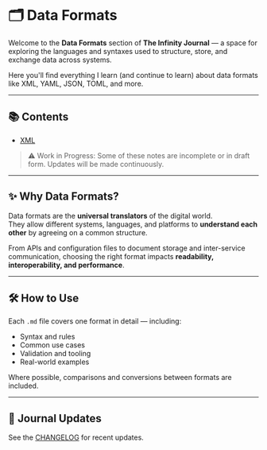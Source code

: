 # 🗂️ Data Formats

Welcome to the **Data Formats** section of **The Infinity Journal** — a space for exploring the languages and syntaxes used to structure, store, and exchange data across systems.

Here you'll find everything I learn (and continue to learn) about data formats like XML, YAML, JSON, TOML, and more.

---

## 📚 Contents

- [XML](./xml.md)

> ⚠️ Work in Progress: Some of these notes are incomplete or in draft form. Updates will be made continuously.
---

## ✨ Why Data Formats?

Data formats are the **universal translators** of the digital world.  
They allow different systems, languages, and platforms to **understand each other** by agreeing on a common structure.

From APIs and configuration files to document storage and inter-service communication, choosing the right format impacts **readability, interoperability, and performance**.

---

## 🛠️ How to Use

Each `.md` file covers one format in detail — including:

- Syntax and rules
- Common use cases
- Validation and tooling
- Real-world examples

Where possible, comparisons and conversions between formats are included.

---

## 📅 Journal Updates

See the [CHANGELOG](../CHANGELOG.md) for recent updates.
